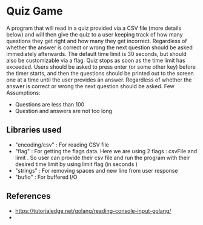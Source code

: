 # Quiz Game

A program that will read in a quiz provided via a CSV file (more details below) and will then give the quiz to a user keeping track of how many questions they get right and how many they get incorrect. Regardless of whether the answer is correct or wrong the next question should be asked immediately afterwards.
The default time limit is 30 seconds, but should also be customizable via a flag. Quiz stops as soon as the time limit has exceeded. 
Users should be asked to press enter (or some other key) before the timer starts, and then the questions should be printed out to the screen one at a time until the user provides an answer. Regardless of whether the answer is correct or wrong the next question should be asked.
Few Assumptions:
- Questions are less than 100 
- Question and answers are not too long 

## Libraries used 
- "encoding/csv" : For reading CSV file 
- "flag" : For getting the flags data. Here we are using 2 flags : csvFile and limit . So user can provide their csv file and run the program with their desired time limit by using limit flag (in seconds )
- "strings" : For removing spaces and new line from user response
- "bufio" : For buffered I/O

## References 
- https://tutorialedge.net/golang/reading-console-input-golang/
- 
